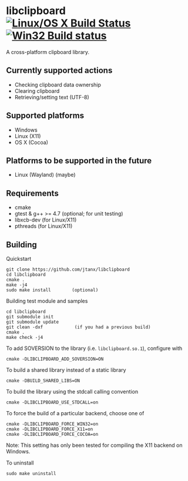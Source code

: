 libclipboard [![Linux/OS X Build Status](https://travis-ci.org/jtanx/libclipboard.svg?branch=master)](https://travis-ci.org/jtanx/libclipboard) [![Win32 Build status](https://ci.appveyor.com/api/projects/status/r1oanfx5kd18xfxa?svg=true)](https://ci.appveyor.com/project/jtanx/libclipboard)
=========

A cross-platform clipboard library.

## Currently supported actions
* Checking clipboard data ownership
* Clearing clipboard
* Retrieving/setting text (UTF-8)

## Supported platforms
* Windows
* Linux (X11)
* OS X (Cocoa)

## Platforms to be supported in the future
* Linux (Wayland) (maybe)

## Requirements
* cmake
* gtest & g++ >= 4.7 (optional; for unit testing)
* libxcb-dev (for Linux/X11)
* pthreads (for Linux/X11)

## Building
Quickstart
~~~~~
git clone https://github.com/jtanx/libclipboard
cd libclipboard
cmake .
make -j4
sudo make install        (optional)
~~~~~

Building test module and samples
~~~~~
cd libclipboard
git submodule init
git submodule update
git clean -dxf            (if you had a previous build)
cmake .
make check -j4
~~~~~

To add SOVERSION to the library (i.e. `libclipboard.so.1`), configure with
~~~~~
cmake -DLIBCLIPBOARD_ADD_SOVERSION=ON
~~~~~

To build a shared library instead of a static library
~~~~~
cmake -DBUILD_SHARED_LIBS=ON
~~~~~

To build the library using the stdcall calling convention
~~~~~
cmake -DLIBCLIPBOARD_USE_STDCALL=on
~~~~~

To force the build of a particular backend, choose one of
~~~~~
cmake -DLIBCLIPBOARD_FORCE_WIN32=on
cmake -DLIBCLIPBOARD_FORCE_X11=on
cmake -DLIBCLIPBOARD_FORCE_COCOA=on
~~~~~

Note: This setting has only been tested for compiling the X11 backend on Windows.

To uninstall
~~~~~
sudo make uninstall
~~~~~
